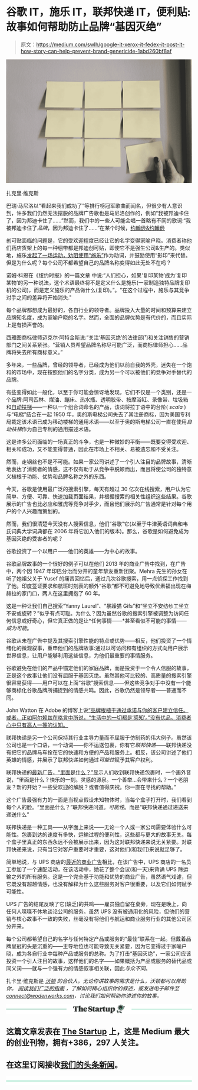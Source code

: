 # 谷歌 IT，施乐 IT，联邦快递 IT，便利贴:故事如何帮助防止品牌“基因灭绝”

> 原文：<https://medium.com/swlh/google-it-xerox-it-fedex-it-post-it-how-story-can-help-prevent-brand-genericide-1abd260bf8af>

![](img/0dbf80467451796c40f203da61b1a7d6.png)

扎克里·维克斯

巴瑞·马尼洛以“看起来我们成功了”等排行榜冠军歌曲而闻名，但很少有人意识到，许多我们仍然无法摆脱的品牌广告歌也是马尼洛创作的，例如“我被邦迪卡住了，因为邦迪卡住了……”然而，我们中的一些人可能会唱一首略有不同的歌词:“我被邦迪卡住了*品牌*，因为邦迪卡住了……”在某个时候，[约翰逊&约翰逊](https://www.news.com.au/finance/business/the-curse-of-generification-for-brands-such-as-bandaid-hoover-google-xerox-and-escalator/news-story/e0f648fa32d7e07e134d83f889cbf643)

创可贴面临的问题是，它的受欢迎程度已经让它的名字变得家喻户晓。消费者称他们药店货架上的每一种绷带都是邦迪创可贴，即使它不是强生公司&生产的。类似地，施乐[发起了一场运动，劝阻使用“施乐”](https://www.fastcompany.com/3004901/google-what-it-means-when-brand-becomes-verb)作为动词，并鼓励使用“影印”来代替。但是为什么呢？每个公司不都希望自己的品牌名称变得如此无处不在吗？

诺姆·科恩在《纽约时报》的一篇文章 中说:“人们担心，如果‘复印某物’成为‘复印某物’的另一种说法，这个术语最终将不是定义什么是施乐(一家制造独特品牌复印机的公司)，而是定义施乐的产品做什么(复印)。”。"在这个过程中，施乐与其竞争对手之间的差异将开始消失."

每个品牌都想成为最好的，各自行业的领导者。品牌投入大量的时间和预算来建立品牌知名度，成为家喻户晓的名字。然而，全面的品牌优势是有代价的，而且实际上是有损声誉的。

西雅图商标律师迈克尔·阿特金斯说:“关注‘基因灭绝’的法律部门和关注销售的营销部门之间关系紧张。“营销人员希望品牌名称尽可能广泛，而商标律师担心……品牌将失去所有商标意义。”

多年来，一些品牌，曾经的领导者，已经成为他们以前自我的外壳，迷失在一个饱和的市场中，现在按照他们的名字分类，成为另一个可以被他们的竞争对手替代的品牌。

有些变得如此一般化，以至于你可能会惊讶地发现，它们不仅是一个类别，还是一个品牌:阿司匹林、煤油、蹦床、热水瓶、透明胶带、按摩浴缸、录像带、垃圾箱和[自动扶梯](http://www.otisworldwide.com/pdf/AboutEscalators.pdf)——一种以一个组合词命名的产品，该词将拉丁语中的台阶( *scala* )与“电梯”结合在一起 1950 年，奥的斯电梯公司失去了其注册商标，因为美国专利局裁定该术语已成为移动楼梯的通用术语——以至于奥的斯电梯公司一直在使用*自动扶梯*作为自己专利的通用描述术语。

这是许多公司面临的一场真正的斗争，也是一种微妙的平衡——既要变得受欢迎、相关和成功，又不能变得普通，因此在市场上不相关、易被遗忘和不受关注。

然而，走钢丝也不是不可能。如果一家公司讲述了一个引人注目的品牌故事，清晰地表达了消费者的情感，这不仅有助于从竞争中脱颖而出，而且将使公司的独特意义植根于功能、优势和品牌名称之外的东西。

今天，谷歌是使用最广泛的搜索引擎，每天有超过 30 亿次在线搜索，用户认为它简单、方便、可靠、快速加载页面结果，并根据搜索的相关性组织这些结果。谷歌展示的广告也比必应和雅虎等竞争对手少，而且他们展示的广告通常是针对每个用户的个人兴趣而策划的。

然而，我们很清楚今天没有人搜索信息，他们“谷歌”它(以至于牛津英语词典和韦氏词典大学词典都在 2006 年将它加入他们的版本)。那么，谷歌是如何避免成为基因灭绝的受害者的呢？

谷歌投资了一个以用户——他们的英雄——为中心的故事。

谷歌品牌故事的一个很好的例子可以在他们 2013 年的商业广告中找到，在广告中，两个因 1947 年印巴分治而分开的童年挚友重新团聚。Mehra 先生的孙女在听了她祖父关于 Yusef 的痛苦回忆后，通过几次谷歌搜索，用一点侦探工作找到了他。印度签证要求和航班时刻表的额外“谷歌”都不可避免地导致优素福出现在梅赫拉的家门口，两人在这里拥抱了 60 年。

这是一种让我们自己搜索“Yanny Laurel”、“暴躁猫 Gifs”和“坐立不安纺纱工坐立不安或旋转？”似乎有点可耻。为什么？因为虽然谷歌的搜索引擎被调整为访问任何信息或好奇心，但它真正做的是让*任何事情——*甚至看似不可能的事情——*成为可能*。

谷歌从未在广告中提及其搜索引擎性能的特点或优势——相反，他们投资了一个情绪化的微观叙事，重申他们的品牌故事:通过以可访问和有组织的方式向用户展示世界信息，让用户能够利用这些信息，为他们最重要的事情服务。

谷歌避免在他们的产品中锚定他们的家庭品牌，而是投资于一个令人信服的故事，正是这个故事让他们没有屈服于基因灭绝。虽然其他可比较的、高质量的搜索引擎很容易获得——用户可以在上面“谷歌”搜索信息——但这些竞争对手中没有一个能够商标化谷歌品牌所捕捉到的情感共鸣。因此，谷歌仍然是领导者——普通而不同。

John Watton 在 Adobe 的博客上说[“品牌根植于通过承诺与你的客户建立信任。或者，正如阿尔赖兹在格言中所说，“生活中的一切都是‘感知’。”](https://blogs.adobe.com/digitaleurope/customer-experience/brands-are-much-more-than-their-products/)[没有优品。消费者心中只有高人一等的认知。](https://adage.com/article/al-ries/a-brand-a-product/294829/)

联邦快递是另一个公司保持其行业主导力量而不屈服于仿制药的伟大例子。虽然该公司也是一个口语，一个动词——你不运送包裹，你有它*联邦快递*——联邦快递没有把它的品牌马车拴在它的快速和方便的产品和服务上。相反，该公司讲述了他们英雄的情感，并展示了联邦快递如何通过*可能性*赋予其客户权利。

联邦快递的[最新广告，“里面是什么？”](https://www.youtube.com/watch?v=m_ku14b63Tg)显示人们收到联邦快递包裹时，一个画外音说，“里面是什么？快乐的一刻。灵感的源泉。一个善举…会带来什么？一个老朋友？新的开始？一些受欢迎的解脱？或者值得庆祝。你一直在寻找的帮助。”

这个广告最强有力的一面是当视点假设未知物体时，当每个盒子打开时，我们看到每个人的脸。“里面是什么？”联邦快递问道。*可能性*。而是“联邦快递通过递送来递送什么”

联邦快递是一种工具——从字面上来说——无论一个人或一家公司需要体验什么可能性。包裹到达的速度有多快，运输过程的便利性，这些都与更大的故事无关。每个盒子里真正的东西永远不会被展示出来，因为这对联邦快递来说无关紧要。对联邦快递来说，只有当它对客户重要时才重要，这对他们(和我们)来说就足够了。

简单地说，与 UPS 商店的[最近的商业广告](https://www.ispot.tv/ad/dDzx/the-ups-store-every-ing-on-a-date)相比，在该广告中，UPS 商店的一名员工参加了一个速配活动，在该活动中，她花了整个会议(和一天)来背诵 UPS 除运输之外的所有服务。这是一个完全基于功能和优势的商业广告，虽然语气戏谑，但它既没有超越情感，也没有解释为什么这些服务对客户很重要，以及它们如何赋予可能性。

UPS 广告的结尾反映了它(缺乏)的共鸣——雇员独自留在桌旁，现在是晚上，向任何人喋喋不休地谈论公司的服务。虽然 UPS 没有被通用化的风险，但他们的营销与核心故事不一致的失败，丝毫没有将他们与航运和商业服务行业的其他公司区分开来。

每个公司都希望自己的名字与任何特定产品或服务的“最佳”联系在一起。但戴着品牌皇冠的头是沉重的——主导地位也可能导致无关紧要，因为它变得过于家喻户晓，成为各自行业中每种产品或服务的总称。为了打击“基因灭绝”，一家公司应该投资一个引人注目的故事，这样他们的名字——如果概括为产品或服务的替代品或同义词——就与一个强有力的情感叙事相关联，因此*与众不同*。

扎卡里·维克斯是 [*沃顿*](http://www.wodenworks.com/) *的合伙人。无论你讲故事的需求是什么，沃顿都可以帮助你。* [*阅读我们广泛的指南*](http://story.wodenworks.com/) *，了解如何精心组织你的叙述，或发送电子邮件至*[*connect@wodenworks.com*](mailto:connect@wodenworks.com)*，讨论我们如何帮助你讲述你的故事。*

[![](img/308a8d84fb9b2fab43d66c117fcc4bb4.png)](https://medium.com/swlh)

## 这篇文章发表在 [The Startup](https://medium.com/swlh) 上，这是 Medium 最大的创业刊物，拥有+386，297 人关注。

## 在这里订阅接收[我们的头条新闻](http://growthsupply.com/the-startup-newsletter/)。

[![](img/b0164736ea17a63403e660de5dedf91a.png)](https://medium.com/swlh)